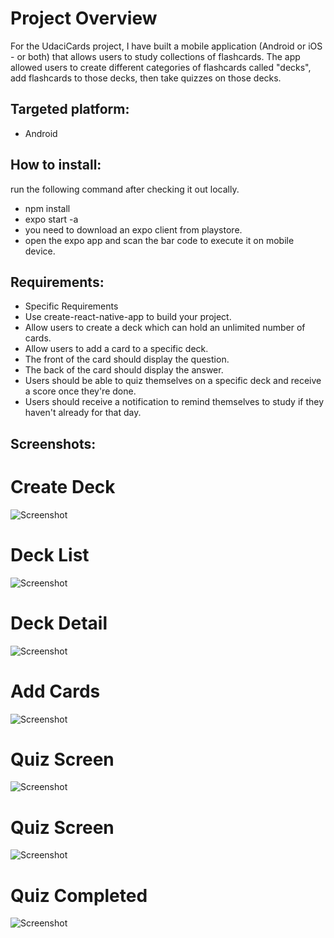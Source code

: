 # Project Overview

For the UdaciCards project, I have built a mobile application (Android or iOS - or both) that allows users to study collections of flashcards. The app allowed users to create different categories of flashcards called "decks", add flashcards to those decks, then take quizzes on those decks.

## Targeted platform:

- Android

## How to install:

run the following command after checking it out locally.
- npm install
- expo start -a
- you need to download an expo client from playstore.
- open the expo app and scan the bar code to execute it on mobile device.

## Requirements:
- Specific Requirements
- Use create-react-native-app to build your project.
- Allow users to create a deck which can hold an unlimited number of cards.
- Allow users to add a card to a specific deck.
- The front of the card should display the question.
- The back of the card should display the answer.
- Users should be able to quiz themselves on a specific deck and receive a score once they're done.
- Users should receive a notification to remind themselves to study if they haven't already for that day.

## Screenshots:

# Create Deck
  ![Screenshot](1.png)

# Deck List
  ![Screenshot](2.png)

# Deck Detail

![Screenshot](3.png)

# Add Cards

![Screenshot](4.png)

# Quiz Screen

![Screenshot](5.png)


# Quiz Screen

![Screenshot](6.png)


# Quiz Completed

![Screenshot](7.png)

